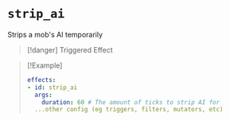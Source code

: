 # `strip_ai`

Strips a mob's AI temporarily

> [!danger] Triggered Effect

> [!Example]
> ```yaml
> effects:
> - id: strip_ai
>   args:
>     duration: 60 # The amount of ticks to strip AI for
>   ...other config (eg triggers, filters, mutators, etc)
> ```
